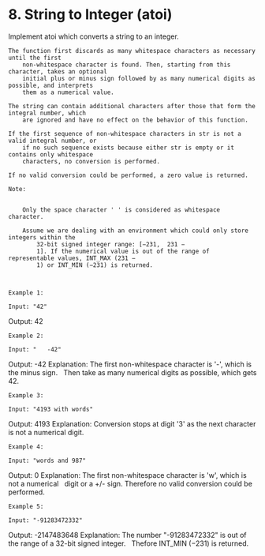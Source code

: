 # 8. String to Integer (atoi)

Implement atoi which converts a string to an integer.

    The function first discards as many whitespace characters as necessary until the first
        non-whitespace character is found. Then, starting from this character, takes an optional
        initial plus or minus sign followed by as many numerical digits as possible, and interprets
        them as a numerical value.

    The string can contain additional characters after those that form the integral number, which
        are ignored and have no effect on the behavior of this function.

    If the first sequence of non-whitespace characters in str is not a valid integral number, or
        if no such sequence exists because either str is empty or it contains only whitespace
        characters, no conversion is performed.

    If no valid conversion could be performed, a zero value is returned.

    Note:

    
        Only the space character ' ' is considered as whitespace character.
        
        Assume we are dealing with an environment which could only store integers within the
            32-bit signed integer range: [−231,  231 −
            1]. If the numerical value is out of the range of representable values, INT_MAX (231 −
            1) or INT_MIN (−231) is returned.
        
    

    Example 1:

    Input: "42"
Output: 42

    Example 2:

    Input: "   -42"
Output: -42
Explanation: The first non-whitespace character is '-', which is the minus sign.
             Then take as many numerical digits as possible, which gets 42.

    Example 3:

    Input: "4193 with words"
Output: 4193
Explanation: Conversion stops at digit '3' as the next character is not a numerical digit.

    Example 4:

    Input: "words and 987"
Output: 0
Explanation: The first non-whitespace character is 'w', which is not a numerical
             digit or a +/- sign. Therefore no valid conversion could be performed.

    Example 5:

    Input: "-91283472332"
Output: -2147483648
Explanation: The number "-91283472332" is out of the range of a 32-bit signed integer.
             Thefore INT_MIN (−231) is returned.